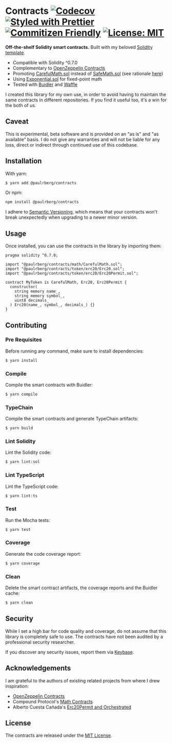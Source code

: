 # Contracts [![Codecov](https://codecov.io/gh/PaulRBerg/contracts/branch/main/graph/badge.svg?token=E6QMD3WR6N)](https://codecov.io/gh/PaulRBerg/contracts) [![Styled with Prettier](https://img.shields.io/badge/code_style-prettier-ff69b4.svg)](https://prettier.io) [![Commitizen Friendly](https://img.shields.io/badge/commitizen-friendly-brightgreen.svg)](http://commitizen.github.io/cz-cli/) [![License: MIT](https://img.shields.io/badge/License-MIT-yellow.svg)](https://opensource.org/licenses/MIT)

**Off-the-shelf Solidity smart contracts.** Built with my beloved [Solidity template](https://github.com/PaulRBerg/solidity-template).

- Compatible with Solidity ^0.7.0
- Complementary to [OpenZeppelin Contracts](https://github.com/OpenZeppelin/openzeppelin-contracts)
- Promoting
  [CarefulMath.sol](https://github.com/compound-finance/compound-protocol/blob/v2.8.1/contracts/CarefulMath.sol) instead
  of [SafeMath.sol](https://github.com/OpenZeppelin/openzeppelin-contracts/blob/v3.2.0/contracts/math/SafeMath.sol) (see
  rationale [here](https://twitter.com/PaulRBerg/status/1294398438654857217))
- Using
  [Exponential.sol](https://github.com/compound-finance/compound-protocol/blob/v2.8.1/contracts/Exponential.sol) for
  fixed-point math
- Tested with [Buidler](https://github.com/nomiclabs/buidler) and [Waffle](https://github.com/EthWorks/Waffle)

I created this library for my own use, in order to avoid having to maintain the same contracts in different repositories. If
you find it useful too, it's a win for the both of us.

## Caveat

This is experimental, beta software and is provided on an "as is" and "as available" basis. I do not give any warranties and will not be liable for any loss, direct or indirect through continued use of this codebase.

## Installation

With yarn:

```sh
$ yarn add @paulrberg/contracts
```

Or npm:

```sh
npm install @paulrberg/contracts
```

I adhere to [Semantic Versioning](https://semver.org/), which means that your contracts won't break unexpectedly when upgrading to a newer minor version.

## Usage

Once installed, you can use the contracts in the library by importing them:

```solidity
pragma solidity ^0.7.0;

import "@paulrberg/contracts/math/CarefulMath.sol";
import "@paulrberg/contracts/token/erc20/Erc20.sol";
import "@paulrberg/contracts/token/erc20/Erc20Permit.sol";

contract MyToken is CarefulMath, Erc20, Erc20Permit {
  constructor(
    string memory name_,
    string memory symbol_,
    uint8 decimals_
  ) Erc20(name_, symbol_, decimals_) {}
}

```

## Contributing

### Pre Requisites

Before running any command, make sure to install dependencies:

```sh
$ yarn install
```

### Compile

Compile the smart contracts with Buidler:

```sh
$ yarn compile
```

### TypeChain

Compile the smart contracts and generate TypeChain artifacts:

```sh
$ yarn build
```

### Lint Solidity

Lint the Solidity code:

```sh
$ yarn lint:sol
```

### Lint TypeScript

Lint the TypeScript code:

```sh
$ yarn lint:ts
```

### Test

Run the Mocha tests:

```sh
$ yarn test
```

### Coverage

Generate the code coverage report:

```sh
$ yarn coverage
```

### Clean

Delete the smart contract artifacts, the coverage reports and the Buidler cache:

```sh
$ yarn clean
```

## Security

While I set a high bar for code quality and coverage, do not assume that this library is completely safe to use. The contracts
have not been audited by a professional security researcher.

If you discover any security issues, report them via [Keybase](https://keybase.io/paulrberg).

## Acknowledgements

I am grateful to the authors of existing related projects from where I drew inspiration:

- [OpenZeppelin Contracts](https://github.com/OpenZeppelin/openzeppelin-contracts)
- Compound Protocol's [Math Contracts](https://github.com/compound-finance/compound-protocol)
- Alberto Cuesta Cañada's [Erc20Permit and Orchestrated](https://github.com/albertocuestacanada)

## License

The contracts are released under the [MIT License](./LICENSE.md).
